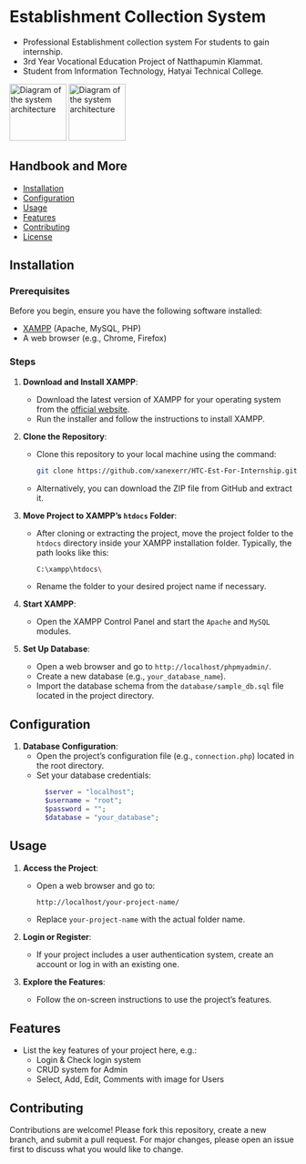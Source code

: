 # Establishment Collection System

 - Professional Establishment collection system For students to gain internship.
 - 3rd Year Vocational Education Project of Natthapumin Klammat.
 - Student from Information Technology, Hatyai Technical College.

<img src="https://user-images.githubusercontent.com/25181517/192158954-f88b5814-d510-4564-b285-dff7d6400dad.png" alt="Diagram of the system architecture" width="100"/>
<img src="https://user-images.githubusercontent.com/25181517/183898674-75a4a1b1-f960-4ea9-abcb-637170a00a75.png" alt="Diagram of the system architecture" width="100"/>


 
## Handbook and More

- [Installation](#installation)
- [Configuration](#configuration)
- [Usage](#usage)
- [Features](#features)
- [Contributing](#contributing)
- [License](#license)

## Installation

### Prerequisites

Before you begin, ensure you have the following software installed:

- [XAMPP](https://www.apachefriends.org/index.html) (Apache, MySQL, PHP)
- A web browser (e.g., Chrome, Firefox)

### Steps

1. **Download and Install XAMPP**:
    - Download the latest version of XAMPP for your operating system from the [official website](https://www.apachefriends.org/download.html).
    - Run the installer and follow the instructions to install XAMPP.

2. **Clone the Repository**:
    - Clone this repository to your local machine using the command:
      ```bash
      git clone https://github.com/xanexerr/HTC-Est-For-Internship.git
      ```
    - Alternatively, you can download the ZIP file from GitHub and extract it.

3. **Move Project to XAMPP’s `htdocs` Folder**:
    - After cloning or extracting the project, move the project folder to the `htdocs` directory inside your XAMPP installation folder. Typically, the path looks like this:
      ```bash
      C:\xampp\htdocs\
      ```
    - Rename the folder to your desired project name if necessary.

4. **Start XAMPP**:
    - Open the XAMPP Control Panel and start the `Apache` and `MySQL` modules.

5. **Set Up Database**:
    - Open a web browser and go to `http://localhost/phpmyadmin/`.
    - Create a new database (e.g., `your_database_name`).
    - Import the database schema from the `database/sample_db.sql` file located in the project directory.

## Configuration

1. **Database Configuration**:
    - Open the project’s configuration file (e.g., `connection.php`) located in the root directory.
    - Set your database credentials:
      ```php
        $server = "localhost";
        $username = "root";
        $password = "";
        $database = "your_database";
      ```
## Usage

1. **Access the Project**:
    - Open a web browser and go to:
      ```bash
      http://localhost/your-project-name/
      ```
    - Replace `your-project-name` with the actual folder name.

2. **Login or Register**:
    - If your project includes a user authentication system, create an account or log in with an existing one.

3. **Explore the Features**:
    - Follow the on-screen instructions to use the project’s features.

## Features

- List the key features of your project here, e.g.:
  - Login & Check login system
  - CRUD system for Admin
  - Select, Add, Edit, Comments with image for Users

## Contributing

Contributions are welcome! Please fork this repository, create a new branch, and submit a pull request. For major changes, please open an issue first to discuss what you would like to change.
